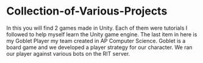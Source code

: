 # Collection-of-Various-Projects
In this you will find 2 games made in Unity. Each of them were tutorials I followed to help myself learn the Unity game engine. The last item in here is my Goblet Player my team created in AP Computer Science. Goblet is a board game and we developed a player strategy for our character. We ran our player against various bots on the RIT server. 
